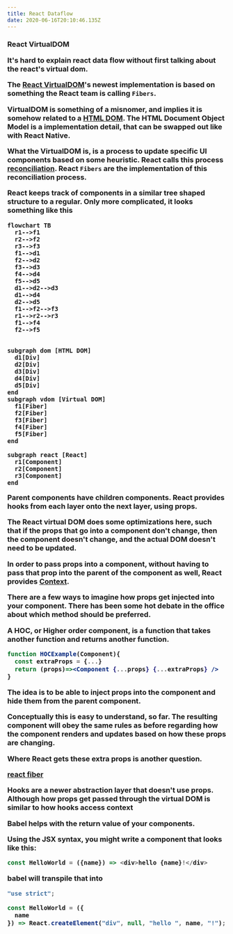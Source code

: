 ```yaml
---
title: React Dataflow
date: 2020-06-16T20:10:46.135Z
---
```

<article>
<h3 children={title}/>

<heading>
React VirtualDOM
</heading>

<Prompt date={date} />

It's hard to explain react data flow without first talking about the react's virtual dom.

The [React VirtualDOM](https://reactjs.org/docs/faq-internals.html)'s newest implementation is based on something the React team is calling `Fibers`. 

<section>

VirtualDOM is something of a misnomer, and implies it is somehow related to a [HTML DOM](https://www.w3schools.com/whatis/whatis_htmldom.asp). The HTML Document Object Model is a implementation detail, that can be swapped out like with React Native.

What the VirtualDOM is, is a process to update specific UI components based on some heuristic. React calls this process [reconciliation](https://reactjs.org/docs/reconciliation.html). React `Fibers` are the implementation of this reconciliation process.

</section>
 
React keeps track of components in a similar tree shaped structure to a regular. Only more complicated, it looks something like this

```mermaid
flowchart TB
  r1-->f1
  r2-->f2
  r3-->f3
  f1-->d1
  f2-->d2
  f3-->d3
  f4-->d4
  f5-->d5
  d1-->d2-->d3
  d1-->d4
  d2-->d5
  f1-->f2-->f3
  r1-->r2-->r3
  f1-->f4
  f2-->f5


subgraph dom [HTML DOM]
  d1[Div]
  d2[Div]
  d3[Div]
  d4[Div]
  d5[Div]
end
subgraph vdom [Virtual DOM]
  f1[Fiber]
  f2[Fiber]
  f3[Fiber]
  f4[Fiber]
  f5[Fiber]
end

subgraph react [React]
  r1[Component]
  r2[Component]
  r3[Component]
end

```

Parent components have children components. 
React provides hooks from each layer onto the next layer, using props.

The React virtual DOM does some optimizations here, such that if the props that go into a component don't change, then the component doesn't change, and the actual DOM doesn't need to be updated.

In order to pass props into a component, without having to pass that prop into the parent of the component as well, React provides [Context](https://reactjs.org/docs/context.html).

There are a few ways to imagine how props get injected into your component. There has been some hot debate in the office about which method should be preferred.

<section>

A **HOC**, or Higher order component, is a function that takes another function and returns another function. 

```jsx
function HOCExample(Component){
  const extraProps = {...}
  return (props)=><Component {...props} {...extraProps} />
}
```
The idea is to be able to inject props into the component and hide them from the parent component. 

Conceptually this is easy to understand, so far. 
The resulting component will obey the same rules as before regarding how the component renders and updates based on how these props are changing. 

Where React gets these extra props is another question. 

</section>

<section>



[react fiber](https://github.com/acdlite/react-fiber-architecture)

</section>

<section>

**Hooks** are a newer abstraction layer that doesn't use props. Although how props get passed through the virtual DOM is similar to how hooks access context 

</section>

<section>

Babel helps with the return value of your components. 

Using the JSX syntax, you might write a component that looks like this:
```js
const HelloWorld = ({name}) => <div>hello {name}!</div>
```

babel will transpile that into
```js
"use strict";

const HelloWorld = ({
  name
}) => React.createElement("div", null, "hello ", name, "!");
```

</section>


</article>